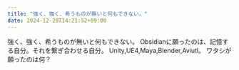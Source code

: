 ```yaml
---
title: "強く、強く、希うものが無いと何もできない。"
date: 2024-12-20T14:21:52+09:00
---
```

強く、強く、希うものが無いと何もできない。
Obsidianに願ったのは、記憶する自分。それを繋ぎ合わせる自分。
Unity,UE4,Maya,Blender,Aviutl。
ワタシが願ったのは何？
